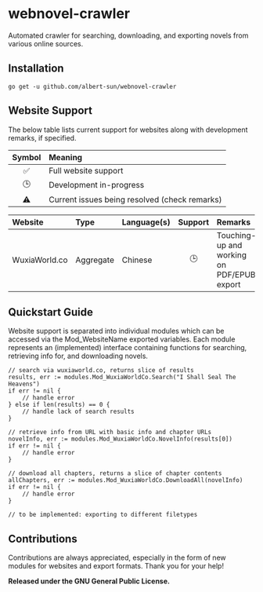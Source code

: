 # webnovel-crawler
Automated crawler for searching, downloading, and exporting novels from various online sources. 

## Installation
`go get -u github.com/albert-sun/webnovel-crawler`

## Website Support
The below table lists current support for websites along with development remarks, if specified. 

| Symbol | Meaning |
|:------:|:--------|
| ✅ | Full website support |
| 🕒 | Development in-progress |
| ⚠️ | Current issues being resolved (check remarks) |

| Website | Type | Language(s) | Support | Remarks |
|:-----|:-----|:------------|:-------:|:--------|
| WuxiaWorld.co | Aggregate | Chinese | 🕒 | Touching-up and working on PDF/EPUB export |


## Quickstart Guide
Website support is separated into individual modules which can be accessed via the Mod_WebsiteName exported variables. Each module represents an (implemented) interface containing functions for searching, retrieving info for, and downloading novels.

```
// search via wuxiaworld.co, returns slice of results
results, err := modules.Mod_WuxiaWorldCo.Search("I Shall Seal The Heavens") 
if err != nil { 
    // handle error
} else if len(results) == 0 {
    // handle lack of search results
}

// retrieve info from URL with basic info and chapter URLs
novelInfo, err := modules.Mod_WuxiaWorldCo.NovelInfo(results[0])
if err != nil {
    // handle error
}

// download all chapters, returns a slice of chapter contents
allChapters, err := modules.Mod_WuxiaWorldCo.DownloadAll(novelInfo)
if err != nil {
    // handle error
}

// to be implemented: exporting to different filetypes
```

## Contributions
Contributions are always appreciated, especially in the form of new modules for websites and export formats. Thank you for your help!

**Released under the GNU General Public License.**
